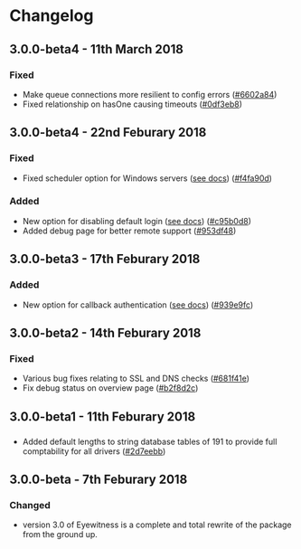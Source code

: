 # Changelog

## 3.0.0-beta4 - 11th March 2018

### Fixed
- Make queue connections more resilient to config errors ([#6602a84](https://github.com/eyewitness/eye/commit/6602a84b12769edca90b6e5781bb3cb71b4894a7))
- Fixed relationship on hasOne causing timeouts ([#0df3eb8](https://github.com/eyewitness/eye/commit/0df3eb83bb8d88158486f2973b701951c4c55aca))


## 3.0.0-beta4 - 22nd Feburary 2018

### Fixed
- Fixed scheduler option for Windows servers ([see docs](configuration\general.md#disable-scheduler-background-tasks)) ([#f4fa90d](https://github.com/eyewitness/eye/commit/f4fa90dc976c410475580fbb6da8f5873782496f))

### Added
- New option for disabling default login ([see docs](configuration\authentication.md)) ([#c95b0d8](https://github.com/eyewitness/eye/commit/c95b0d8488d7fffec1f0ea112a7f66a80daa7416))
- Added debug page for better remote support ([#953df48](https://github.com/eyewitness/eye/commit/953df48483ecffd8bcb8c8d85c6295412191b70d))


## 3.0.0-beta3 - 17th Feburary 2018

### Added
- New option for callback authentication ([see docs](configuration\authentication.md)) ([#939e9fc](https://github.com/eyewitness/eye/commit/939e9fcd7e963face3bcf91c6f1e053c39b8a1d))

## 3.0.0-beta2 - 14th Feburary 2018

### Fixed
- Various bug fixes relating to SSL and DNS checks ([#681f41e](https://github.com/eyewitness/eye/commit/681f41e4f3450aa4df6078f93e9df102380603a6))
- Fix debug status on overview page ([#b2f8d2c](https://github.com/eyewitness/eye/commit/b2f8d2ceda7eee1359a46bd540221ab1cff8083f))

## 3.0.0-beta1 - 11th Feburary 2018

###
- Added default lengths to string database tables of 191 to provide full comptability for all drivers ([#2d7eebb](https://github.com/eyewitness/eye/commit/2d7eebbfc96cc22e23978c7e0dfc7eb8c46dcda7))

## 3.0.0-beta - 7th Feburary 2018

### Changed
- version 3.0 of Eyewitness is a complete and total rewrite of the package from the ground up.
